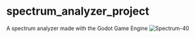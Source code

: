 # spectrum_analyzer_project
A spectrum analyzer made with the Godot Game Engine
![Spectrum-40](https://github.com/user-attachments/assets/961da3d9-7157-4b7e-9ab2-7eef051c6a5d)
